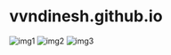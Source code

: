 # vvndinesh.github.io

![img1](https://user-images.githubusercontent.com/55079034/66832378-6c61b480-ef77-11e9-8c65-a38359b4efe6.jpg)
![img2](https://user-images.githubusercontent.com/55079034/66832382-6d92e180-ef77-11e9-87b9-7f32974da27e.jpg)
![img3](https://user-images.githubusercontent.com/55079034/66832387-6f5ca500-ef77-11e9-86a9-a241f936352f.jpg)
